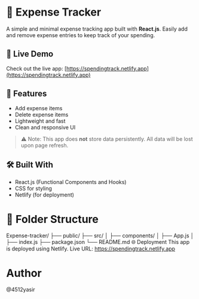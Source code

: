 # 🧾 Expense Tracker

A simple and minimal expense tracking app built with **React.js**. Easily add and remove expense entries to keep track of your spending.

## 🚀 Live Demo

Check out the live app: [https://spendingtrack.netlify.app](https://spendingtrack.netlify.app)

## 🧠 Features

- Add expense items
- Delete expense items
- Lightweight and fast
- Clean and responsive UI

> ⚠️ Note: This app does **not** store data persistently. All data will be lost upon page refresh.

## 🛠️ Built With

- React.js (Functional Components and Hooks)
- CSS for styling
- Netlify (for deployment)



# 📂 Folder Structure
Expense-tracker/
├── public/
├── src/
│   ├── components/
│   ├── App.js
│   ├── index.js
├── package.json
└── README.md
🌐 Deployment
This app is deployed using Netlify.
Live URL: https://spendingtrack.netlify.app

#  Author
@4512yasir